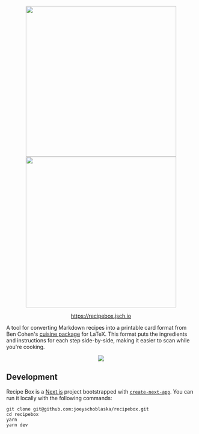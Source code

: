 <p align="center">
  <img width="400px" src="https://raw.githubusercontent.com/joeyschoblaska/recipebox/main/docs/logo-dark@2x.png#gh-dark-mode-only" />
  <img width="400px" src="https://raw.githubusercontent.com/joeyschoblaska/recipebox/main/docs/logo-light@2x.png#gh-light-mode-only" />
</p>

<p align="center">
  <a href="https://recipebox.jsch.io">https://recipebox.jsch.io</a>
</p>

A tool for converting Markdown recipes into a printable card format from Ben Cohen's [cuisine package](http://ftp.gwdg.de/pub/ctan/macros/latex/contrib/cuisine/cuisine.pdf) for LaTeX. This format puts the ingredients and instructions for each step side-by-side, making it easier to scan while you're cooking.

<p align="center">
  <img src="https://raw.githubusercontent.com/joeyschoblaska/recipebox/main/docs/screenshot.png">
</p>

## Development
Recipe Box is a [Next.js](https://nextjs.org/) project bootstrapped with [`create-next-app`](https://github.com/vercel/next.js/tree/canary/packages/create-next-app). You can run it locally with the following commands:

```
git clone git@github.com:joeyschoblaska/recipebox.git
cd recipebox
yarn
yarn dev
```
